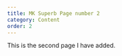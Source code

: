 ```yaml
---
title: MK Superb Page number 2
category: Content
order: 2
---
```


This is the second page I have added.


